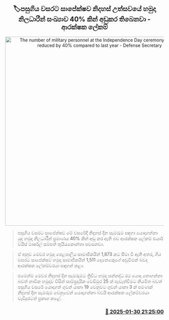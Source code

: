 <p align='center'><b><h2 align='center' title='The number of military personnel at the Independence Day ceremony has been reduced by 40% compared to last year - Defense Secretary'>🏷පසුගිය වසරට සාපේක්ෂ​ව නිදහස් උත්සවයේ හමුදා නිලධාරීන් සංඛ්‍යාව 40% කින් අඩුකර තිබෙනවා - ආරක්ෂක ලේකම්</h2></b></p>
<p align='center'><img src='https://helakuru.sgp1.cdn.digitaloceanspaces.com/esana/images/lib/thuiyakontha-yyu.jpg' width='600' alt='The number of military personnel at the Independence Day ceremony has been reduced by 40% compared to last year - Defense Secretary'></p>

> පසුගිය වසරට සාපේක්ෂව මේ වසරේදී නිදහස් දින සැමරුම සඳහා යොදාගන්නා යුද හමුදා නිලධාරීන් ප්‍රමාණය 40% කින් අඩු කර ඇති බව ආරක්ෂක ලේකම් එයාර් වයිස් මාර්ෂල් සම්පත් තුයියකොන්තා පවසනවා.

> ඒ අනුව මෙවර හමුදා පෙළපාලිය සාමාජිකයින් 1,873 කට සීමා වී ඇති අතර, ගිය වසරට සාපේක්ෂව හමුදා සාමාජිකයින් 1,511 දෙනෙකෙුගේ අඩුවීමක් බවද ආරක්ෂක ලේකම්වරයා සඳහන් කළා.

> එමෙන්ම මෙවර නිදහස් දින සැමරුමට ත්‍රිවිධ හමුදා සන්නද්ධ රථ යොදා නොගන්නා බවත් නාවික හමුදාව විසින් සාම්ප්‍රදායික වෙඩිමුර 25 ක් පැවැත්වීමට නියමිත බවත් පසුගිය වසරේ යොදාගත් ගුවන් යානා 19 වෙනුව​ට ගුවන් යානා 3 ක් පමණක් නිදහස් දින සැමරුම වෙනුවෙන් යොදාගන්නා බවයි ආරක්ෂක ලේකම්වරයා වැඩිදුරටත් ප්‍රකාශ කළේ. 



<h3 align='right'><a href='https://www.helakuru.lk/esana/p/107046/'>📅 2025-01-30 21:25:00</a></h3>
